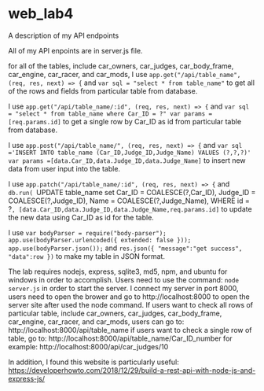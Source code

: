 # web_lab4
A description of my API endpoints

All of my API enpoints are in server.js file.

for all of the tables, include car_owners, car_judges, car_body_frame, car_engine, car_racer, and car_mods, I use
`app.get("/api/table_name", (req, res, next) => {`
and 
`var sql = "select * from table_name"`
to get all of the rows and fields from particular table from database.

I use
`app.get("/api/table_name/:id", (req, res, next) => {`
and
`var sql = "select * from table_name where Car_ID = ?"
var params = [req.params.id]`
to get a single row by Car_ID as id from particular table from database.

I use
`app.post("/api/table_name/", (req, res, next) => {`
and
`var sql ='INSERT INTO table_name (Car_ID,Judge_ID,Judge_Name) VALUES (?,?,?)'
var params =[data.Car_ID,data.Judge_ID,data.Judge_Name]`
to insert new data from user input into the table.

I use
`app.patch("/api/table_name/:id", (req, res, next) => {`
and
`db.run(
        `UPDATE table_name set 
            Car_ID = COALESCE(?,Car_ID), 
            Judge_ID = COALESCE(?,Judge_ID), 
            Name = COALESCE(?,Judge_Name), 
            WHERE id = ?`,
        [data.Car_ID,data.Judge_ID,data.Judge_Name,req.params.id]`
to update the new data using Car_ID as id for the table.

I use
`var bodyParser = require("body-parser");
app.use(bodyParser.urlencoded({ extended: false }));
app.use(bodyParser.json());`
and
`res.json({
            "message":"get success",
            "data":row
        })`
to make my table in JSON format.

The lab requires nodejs, express, sqlite3, md5, npm, and ubuntu for windows in order to accomplish.
Users need to use the command:
`node server.js`
in order to start the server. I connect my server in port 8000, users need to open the brower and go to http://localhost:8000 to open the server site after used the node command.
If users want to check all rows of particular table, include car_owners, car_judges, car_body_frame, car_engine, car_racer, and car_mods, users can go to: http://localhost:8000/api/table_name
if users want to check a single row of table, go to: 
http://localhost:8000/api/table_name/Car_ID_number
for example: http://localhost:8000/api/car_judges/10


In addition, I found this website is particularly useful:
https://developerhowto.com/2018/12/29/build-a-rest-api-with-node-js-and-express-js/
